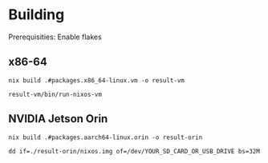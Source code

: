 Building
========

Prerequisities: Enable flakes

x86-64
------
    nix build .#packages.x86_64-linux.vm -o result-vm

    result-vm/bin/run-nixos-vm

NVIDIA Jetson Orin
------------------
    nix build .#packages.aarch64-linux.orin -o result-orin

    dd if=./result-orin/nixos.img of=/dev/YOUR_SD_CARD_OR_USB_DRIVE bs=32M
